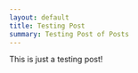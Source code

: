 ```yaml
---
layout: default
title: Testing Post
summary: Testing Post of Posts
---
```

This is just a testing post!
